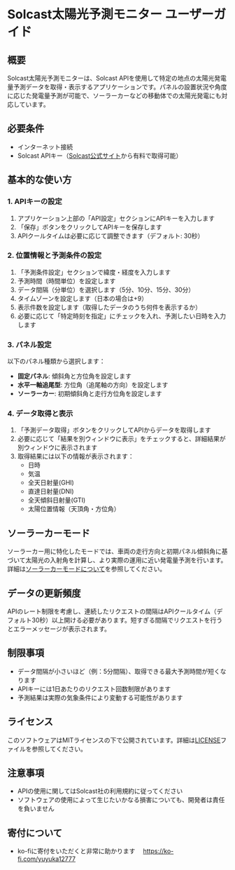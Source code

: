 # Solcast太陽光予測モニター ユーザーガイド

## 概要

Solcast太陽光予測モニターは、Solcast APIを使用して特定の地点の太陽光発電量予測データを取得・表示するアプリケーションです。パネルの設置状況や角度に応じた発電量予測が可能で、ソーラーカーなどの移動体での太陽光発電にも対応しています。

## 必要条件

- インターネット接続
- Solcast APIキー（[Solcast公式サイト](https://solcast.com/)から有料で取得可能）

## 基本的な使い方

### 1. APIキーの設定

1. アプリケーション上部の「API設定」セクションにAPIキーを入力します
2. 「保存」ボタンをクリックしてAPIキーを保存します
3. APIクールタイムは必要に応じて調整できます（デフォルト: 30秒）

### 2. 位置情報と予測条件の設定

1. 「予測条件設定」セクションで緯度・経度を入力します
2. 予測時間（時間単位）を設定します
3. データ間隔（分単位）を選択します（5分、10分、15分、30分）
4. タイムゾーンを設定します（日本の場合は+9）
5. 表示件数を設定します（取得したデータのうち何件を表示するか）
6. 必要に応じて「特定時刻を指定」にチェックを入れ、予測したい日時を入力します

### 3. パネル設定

以下のパネル種類から選択します：

- **固定パネル**: 傾斜角と方位角を設定します
- **水平一軸追尾型**: 方位角（追尾軸の方向）を設定します
- **ソーラーカー**: 初期傾斜角と走行方位角を設定します

### 4. データ取得と表示

1. 「予測データ取得」ボタンをクリックしてAPIからデータを取得します
2. 必要に応じて「結果を別ウィンドウに表示」をチェックすると、詳細結果が別ウィンドウに表示されます
3. 取得結果には以下の情報が表示されます：
   - 日時
   - 気温
   - 全天日射量(GHI)
   - 直達日射量(DNI)
   - 全天傾斜日射量(GTI)
   - 太陽位置情報（天頂角・方位角）

## ソーラーカーモード

ソーラーカー用に特化したモードでは、車両の走行方向と初期パネル傾斜角に基づいて太陽光の入射角を計算し、より実際の運用に近い発電量予測を行います。詳細は[ソーラーカーモードについて](solar_car_mode.md)を参照してください。

## データの更新頻度

APIのレート制限を考慮し、連続したリクエストの間隔はAPIクールタイム（デフォルト30秒）以上開ける必要があります。短すぎる間隔でリクエストを行うとエラーメッセージが表示されます。

## 制限事項

- データ間隔が小さいほど（例：5分間隔）、取得できる最大予測時間が短くなります
- APIキーには1日あたりのリクエスト回数制限があります
- 予測結果は実際の気象条件により変動する可能性があります

## ライセンス

このソフトウェアはMITライセンスの下で公開されています。詳細は[LICENSE](../LICENSE)ファイルを参照してください。

## 注意事項

- APIの使用に関してはSolcast社の利用規約に従ってください
- ソフトウェアの使用によって生じたいかなる損害についても、開発者は責任を負いません

## 寄付について
- ko-fiに寄付をいただくと非常に助かります
　https://ko-fi.com/yuyuka12777
